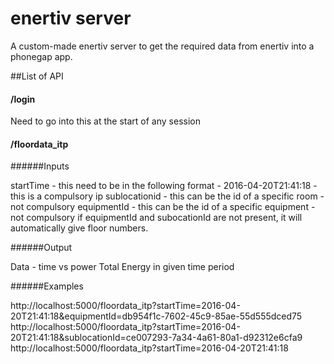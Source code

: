 # enertiv server

A custom-made enertiv server to get the required data from enertiv into a phonegap app.

##List of API

#### /login

Need to go into this at the start of any session

#### /floordata_itp

######Inputs

startTime - this need to be in the following format - 2016-04-20T21:41:18 - this is a compulsory ip
sublocationid - this can be the id of a specific room - not compulsory
equipmentId - this can be the id of a specific equipment - not compulsory
if equipmentId and subocationId are not present, it will automatically give floor numbers.

######Output

Data - time vs power
Total Energy in given time period

######Examples

http://localhost:5000/floordata_itp?startTime=2016-04-20T21:41:18&equipmentId=db954f1c-7602-45c9-85ae-55d555dced75
http://localhost:5000/floordata_itp?startTime=2016-04-20T21:41:18&sublocationId=ce007293-7a34-4a61-80a1-d92312e6cfa9
http://localhost:5000/floordata_itp?startTime=2016-04-20T21:41:18
